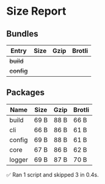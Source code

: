# Size Report

## Bundles

| Entry      | Size | Gzip | Brotli |
| ---------- | ---- | ---- | ------ |
| ~~build~~  |      |      |        |
| ~~config~~ |      |      |        |

## Packages

| Name   | Size | Gzip | Brotli |
| ------ | ---- | ---- | ------ |
| build  | 69 B | 88 B | 66 B   |
| cli    | 66 B | 86 B | 61 B   |
| config | 69 B | 88 B | 61 B   |
| core   | 67 B | 86 B | 62 B   |
| logger | 69 B | 87 B | 70 B   |

✅ Ran 1 script and skipped 3 in 0.4s.
